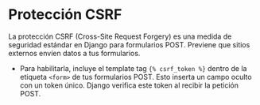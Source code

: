 # Protección CSRF

La protección CSRF (Cross-Site Request Forgery) es una medida de seguridad estándar en Django para formularios POST. Previene que sitios externos envíen datos a tus formularios.

* Para habilitarla, incluye el template tag `{% csrf_token %}` dentro de la etiqueta `<form>` de tus formularios POST. Esto inserta un campo oculto con un token único. Django verifica este token al recibir la petición POST.